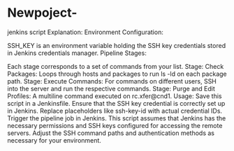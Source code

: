# Newpoject-
jenkins script
Explanation:
Environment Configuration:

SSH_KEY is an environment variable holding the SSH key credentials stored in Jenkins credentials manager.
Pipeline Stages:

Each stage corresponds to a set of commands from your list.
Stage: Check Packages: Loops through hosts and packages to run ls -ld on each package path.
Stage: Execute Commands: For commands on different users, SSH into the server and run the respective commands.
Stage: Purge and Edit Profiles: A multiline command executed on rc.xfer@cnd1.
Usage:
Save this script in a Jenkinsfile.
Ensure that the SSH key credential is correctly set up in Jenkins.
Replace placeholders like ssh-key-id with actual credential IDs.
Trigger the pipeline job in Jenkins.
This script assumes that Jenkins has the necessary permissions and SSH keys configured for accessing the remote servers. Adjust the SSH command paths and authentication methods as necessary for your environment.
